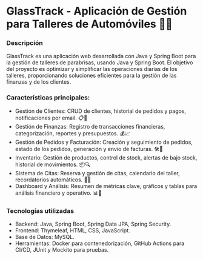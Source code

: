 # GlassTrack - Aplicación de Gestión para Talleres de Automóviles 🚗🔧
### Descripción
GlassTrack es una aplicación web desarrollada con Java y Spring Boot para la gestión de talleres de parabrisas, usando Java y Spring Boot. El objetivo del proyecto es optimizar y simplificar las operaciones diarias de los talleres, proporcionando soluciones eficientes para la gestión de las finanzas y de los clientes.

### Características principales:

- Gestión de Clientes: CRUD de clientes, historial de pedidos y pagos, notificaciones por email. 📋👥
- Gestión de Finanzas: Registro de transacciones financieras, categorización, reportes y presupuestos. 💰📈
- Gestión de Pedidos y Facturación: Creación y seguimiento de pedidos, estado de los pedidos, generación y envío de facturas. 🛠️📄
- Inventario: Gestión de productos, control de stock, alertas de bajo stock, historial de movimientos. 📦🔍
- Sistema de Citas: Reserva y gestión de citas, calendario del taller, recordatorios automáticos. 📅⏰
- Dashboard y Análisis: Resumen de métricas clave, gráficos y tablas para análisis financiero y operativo. 📊🧮

### Tecnologías utilizadas
- Backend: Java, Spring Boot, Spring Data JPA, Spring Security.
- Frontend: Thymeleaf, HTML, CSS, JavaScript.
- Base de Datos: MySQL.
- Herramientas: Docker para contenedorización, GitHub Actions para CI/CD, JUnit y Mockito para pruebas.
